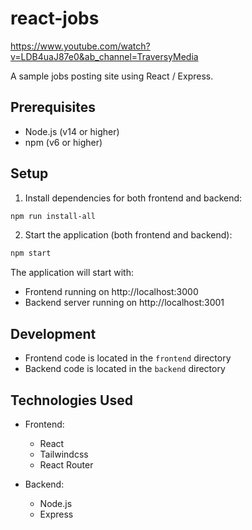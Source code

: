 # react-jobs

https://www.youtube.com/watch?v=LDB4uaJ87e0&ab_channel=TraversyMedia

A sample jobs posting site using React / Express.

## Prerequisites

- Node.js (v14 or higher)
- npm (v6 or higher)

## Setup

1. Install dependencies for both frontend and backend:

```bash
npm run install-all
```

2. Start the application (both frontend and backend):

```bash
npm start
```

The application will start with:

- Frontend running on http://localhost:3000
- Backend server running on http://localhost:3001

## Development

- Frontend code is located in the `frontend` directory
- Backend code is located in the `backend` directory

## Technologies Used

- Frontend:

  - React
  - Tailwindcss
  - React Router

- Backend:
  - Node.js
  - Express
